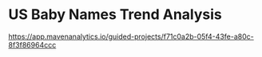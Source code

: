  # US Baby Names Trend Analysis

 https://app.mavenanalytics.io/guided-projects/f71c0a2b-05f4-43fe-a80c-8f3f86964ccc